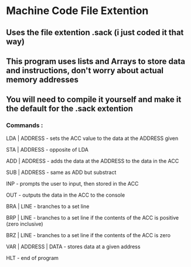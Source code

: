 # Machine Code File Extention

## Uses the file extention .sack (i just coded it that way)

## This program uses lists and Arrays to store data and instructions, don't worry about actual memory addresses

## You will need to compile it yourself and make it the default for the .sack extention


### Commands :

LDA | ADDRESS           - sets the ACC value to the data at the ADDRESS given

STA | ADDRESS           - opposite of LDA

ADD | ADDRESS           - adds the data at the ADDRESS to the data in the ACC

SUB | ADDRESS           - same as ADD but substract


INP                     - prompts the user to input, then stored in the ACC

OUT                     - outputs the data in the ACC to the console


BRA | LINE              - branches to a set line

BRP | LINE              - branches to a set line if the contents of the ACC is positive (zero inclusive)

BRZ | LINE              - branches to a set line if the contents of the ACC is zero


VAR | ADDRESS | DATA    - stores data at a given address

HLT                     - end of program
